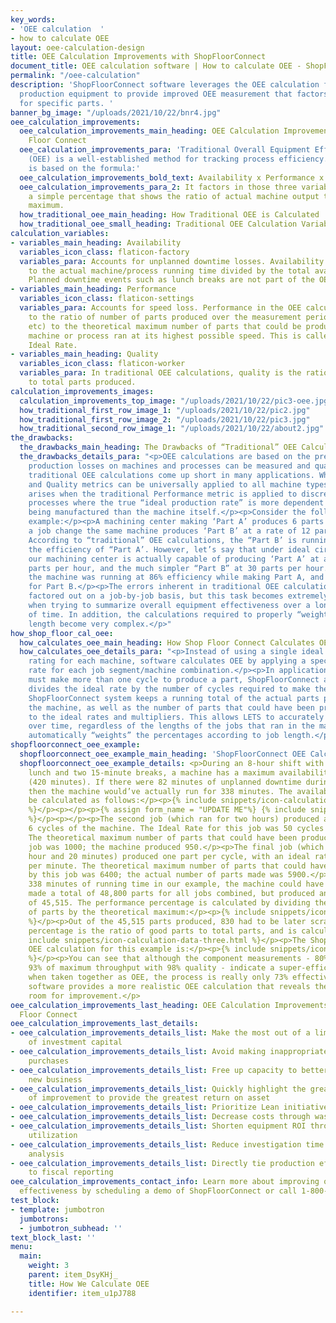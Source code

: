 ```yaml
---
key_words:
- 'OEE calculation  '
- how to calculate OEE
layout: oee-calculation-design
title: OEE Calculation Improvements with ShopFloorConnect
document_title: OEE calculation software | How to calculate OEE - ShopFloorConnect
permalink: "/oee-calculation"
description: 'ShopFloorConnect software leverages the OEE calculation formula for
  production equipment to provide improved OEE measurement that factors in performance
  for specific parts. '
banner_bg_image: "/uploads/2021/10/22/bnr4.jpg"
oee_calculation_improvements:
  oee_calculation_improvements_main_heading: OEE Calculation Improvements with Shop
    Floor Connect
  oee_calculation_improvements_para: 'Traditional Overall Equipment Effectiveness
    (OEE) is a well-established method for tracking process efficiency. An OEE calculation
    is based on the formula:'
  oee_calculation_improvements_bold_text: Availability x Performance x Quality = OEE
  oee_calculation_improvements_para_2: It factors in those three variables and displays
    a simple percentage that shows the ratio of actual machine output to its theoretical
    maximum.
  how_traditional_oee_main_heading: How Traditional OEE is Calculated
  how_traditional_oee_small_heading: Traditional OEE Calculation Variables
calculation_variables:
- variables_main_heading: Availability
  variables_icon_class: flaticon-factory
  variables_para: Accounts for unplanned downtime losses. Availability It is equal
    to the actual machine/process running time divided by the total available time.
    Planned downtime events such as lunch breaks are not part of the OEE calculation.
- variables_main_heading: Performance
  variables_icon_class: flaticon-settings
  variables_para: Accounts for speed loss. Performance in the OEE calculation is equal
    to the ratio of number of parts produced over the measurement period (shift, day,
    etc) to the theoretical maximum number of parts that could be produced if the
    machine or process ran at its highest possible speed. This is called the Machine
    Ideal Rate.
- variables_main_heading: Quality
  variables_icon_class: flaticon-worker
  variables_para: In traditional OEE calculations, quality is the ratio of good parts
    to total parts produced.
calculation_improvements_images:
  calculation_improvements_top_image: "/uploads/2021/10/22/pic3-oee.jpg"
  how_traditional_first_row_image_1: "/uploads/2021/10/22/pic2.jpg"
  how_traditional_first_row_image_2: "/uploads/2021/10/22/pic3.jpg"
  how_traditional_second_row_image_1: "/uploads/2021/10/22/about2.jpg"
the_drawbacks:
  the_drawbacks_main_heading: The Drawbacks of “Traditional” OEE Calculations
  the_drawbacks_details_para: "<p>OEE calculations are based on the premise that all
    production losses on machines and processes can be measured and quantified.</p><p>But,
    traditional OEE calculations come up short in many applications. While the Availability
    and Quality metrics can be universally applied to all machine types, difficulty
    arises when the traditional Performance metric is applied to discrete manufacturing
    processes where the true “ideal production rate” is more dependent on the parts
    being manufactured than the machine itself.</p><p>Consider the following OEE Calculation
    example:</p><p>A machining center making ‘Part A’ produces 6 parts per hour. After
    a job change the same machine produces ‘Part B’ at a rate of 12 parts per hour.
    According to “traditional” OEE calculations, the “Part B’ is running at twice
    the efficiency of “Part A’. However, let’s say that under ideal circumstances,
    our machining center is actually capable of producing ‘Part A’ at a rate of 7
    parts per hour, and the much simpler “Part B” at 30 parts per hour.</p><p>In actuality,
    the machine was running at 86% efficiency while making Part A, and only 40% efficiency
    for Part B.</p><p>The errors inherent in traditional OEE calculations can be manually
    factored out on a job-by-job basis, but this task becomes extremely difficult
    when trying to summarize overall equipment effectiveness over a longer period
    of time. In addition, the calculations required to properly “weight” jobs of varying
    length become very complex.</p>"
how_shop_floor_cal_oee:
  how_calculates_oee_main_heading: How Shop Floor Connect Calculates OEE
  how_calculates_oee_details_para: "<p>Instead of using a single ideal performance
    rating for each machine, software calculates OEE by applying a specific ideal
    rate for each job segment/machine combination.</p><p>In applications where a machine
    must make more than one cycle to produce a part, ShopFloorConnect automatically
    divides the ideal rate by the number of cycles required to make the part.</p><p>The
    ShopFloorConnect system keeps a running total of the actual parts produced by
    the machine, as well as the number of parts that could have been produced according
    to the ideal rates and multipliers. This allows LETS to accurately summarize performance
    over time, regardless of the lengths of the jobs that ran in the machine. LETS
    automatically “weights” the percentages according to job length.</p>"
shopfloorconnect_oee_example:
  shopfloorconnect_oee_example_main_heading: 'ShopFloorConnect OEE Calculation Example:'
  shopfloorconnect_oee_example_details: <p>During an 8-hour shift with 1/2 hour for
    lunch and two 15-minute breaks, a machine has a maximum availability of 7 hours
    (420 minutes). If there were 82 minutes of unplanned downtime during the shift,
    then the machine would’ve actually run for 338 minutes. The availability would
    be calculated as follows:</p><p>{% include snippets/icon-calculation-data-one.html
    %}</p><p></p><p>{% assign form_name = "UPDATE ME"%} {% include snippets/form.html
    %}</p><p></p><p>The second job (which ran for two hours) produced a part every
    6 cycles of the machine. The Ideal Rate for this job was 50 cycles per minute.
    The theoretical maximum number of parts that could have been produced by this
    job was 1000; the machine produced 950.</p><p>The final job (which ran for one
    hour and 20 minutes) produced one part per cycle, with an ideal rate of 80 cycles
    per minute. The theoretical maximum number of parts that could have been produced
    by this job was 6400; the actual number of parts made was 5900.</p><p>During the
    338 minutes of running time in our example, the machine could have theoretically
    made a total of 48,800 parts for all jobs combined, but produced an actual total
    of 45,515. The performance percentage is calculated by dividing the actual number
    of parts by the theoretical maximum:</p><p>{% include snippets/icon-calculation-data-two.html
    %}</p><p>Out of the 45,515 parts produced, 830 had to be later scrapped. The quality
    percentage is the ratio of good parts to total parts, and is calculated as follows:</p><p>{%
    include snippets/icon-calculation-data-three.html %}</p><p>The ShopFloorConnect
    OEE calculation for this example is:</p><p>{% include snippets/icon-calculation-data-four.html
    %}</p><p>You can see that although the component measurements - 80% uptime at
    93% of maximum throughput with 98% quality - indicate a super-efficient process,
    when taken together as OEE, the process is really only 73% effective. ShopFloorConnect
    software provides a more realistic OEE calculation that reveals there is still
    room for improvement.</p>
oee_calculation_improvements_last_heading: OEE Calculation Improvements with Shop
  Floor Connect
oee_calculation_improvements_last_details:
- oee_calculation_improvements_details_list: Make the most out of a limited amount
    of investment capital
- oee_calculation_improvements_details_list: Avoid making inappropriate equipment
    purchases
- oee_calculation_improvements_details_list: Free up capacity to better compete for
    new business
- oee_calculation_improvements_details_list: Quickly highlight the greatest areas
    of improvement to provide the greatest return on asset
- oee_calculation_improvements_details_list: Prioritize Lean initiatives
- oee_calculation_improvements_details_list: Decrease costs through waste elimination
- oee_calculation_improvements_details_list: Shorten equipment ROI through increased
    utilization
- oee_calculation_improvements_details_list: Reduce investigation time for root cause
    analysis
- oee_calculation_improvements_details_list: Directly tie production efficiencies
    to fiscal reporting
oee_calculation_improvements_contact_info: Learn more about improving overall equipment
  effectiveness by scheduling a demo of ShopFloorConnect or call 1-800-586-TECH (8324).
test_block:
- template: jumbotron
  jumbotrons:
  - jumbotron_subhead: ''
text_block_last: ''
menu:
  main:
    weight: 3
    parent: item_DsyKHj_
    title: How We Calculate OEE
    identifier: item_u1pJ788

---
```

